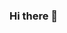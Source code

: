 ### Hi there 👋

<!--
**Benjaminfoley/Benjaminfoley** is a ✨ _special_ ✨ repository because its `README.md` (this file) appears on your GitHub profile.

Here are some ideas to get you started:

- 🔭 I’m currently working on Software Engineering
- 🌱 I’m currently learning Computer Networking
- 👯 I’m looking to collaborate on Fellow students
- 💬 Ask me about Anything, I'm an open book!
- 📫 How to reach me: foleybe@oregonstate.edu
- 😄 Pronouns:He/Him
- ⚡ Fun fact: I love talking to people 
-->
